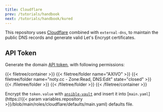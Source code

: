 ```yaml
---
title: Cloudflare
prev: /tutorials/handbook
next: /tutorials/handbook/kured
---
```


This repository uses [Cloudflare](https://www.cloudflare.com) combined with `external-dns`, to maintain the public DNS records and generate valid Let's Encrypt certificates.

<!--more-->

## API Token

Generate the domain [API token](https://developers.cloudflare.com/fundamentals/api/get-started/create-token/), with following permissions:

{{< filetree/container >}}
  {{< filetree/folder name="AXIVO" >}}
    {{< filetree/folder name="noty.cc - Zone:Read, DNS:Edit" state="closed" >}}
    {{< /filetree/folder >}}
  {{< /filetree/folder >}}
{{< /filetree/container >}}

Encrypt the `token.value` with [`ansible-vault`](/k3s-cluster/tutorials/handbook/ansible/#vault) and insert it into 
[`main.yaml`](https://{{< param variables.repository >}}/blob/main/roles/cloudflare/defaults/main.yaml) defaults file.
